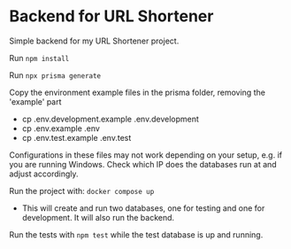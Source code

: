# Backend for URL Shortener
Simple backend for my URL Shortener project.

Run `npm install`

Run `npx prisma generate`

Copy the environment example files in the prisma folder, removing the 'example' part 

- cp .env.development.example .env.development
- cp .env.example .env
- cp .env.test.example .env.test

Configurations in these files may not work depending on your setup, e.g. if you are running Windows.
Check which IP does the databases run at and adjust accordingly.

Run the project with: `docker compose up` 
- This will create and run two databases, one for testing and one for development. It will also run the backend.

Run the tests with `npm test` while the test database is up and running.
